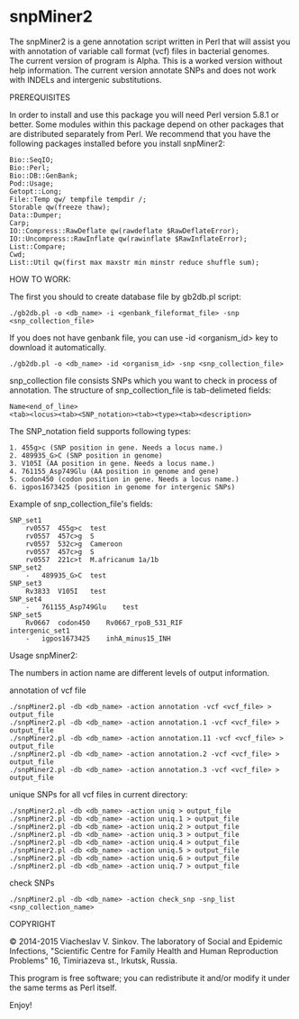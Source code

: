 # snpMiner2

The snpMiner2 is a gene annotation script written in Perl that will assist you with annotation of variable call format (vcf) files in bacterial genomes.  
The current version of program is Alpha. This is a worked version without help information. The current version annotate SNPs and does not work with INDELs and intergenic substitutions.


PREREQUISITES

In order to install and use this package you will need Perl version
5.8.1 or better.  Some modules within this package depend on other
packages that are distributed separately from Perl.  We recommend that
you have the following packages installed before you install
snpMiner2:


```
Bio::SeqIO;
Bio::Perl;
Bio::DB::GenBank;
Pod::Usage;
Getopt::Long;
File::Temp qw/ tempfile tempdir /;
Storable qw(freeze thaw);
Data::Dumper;
Carp;
IO::Compress::RawDeflate qw(rawdeflate $RawDeflateError);
IO::Uncompress::RawInflate qw(rawinflate $RawInflateError);
List::Compare;
Cwd;
List::Util qw(first max maxstr min minstr reduce shuffle sum);
```
  
HOW TO WORK:

The first you should to create database file by gb2db.pl script:

```
./gb2db.pl -o <db_name> -i <genbank_fileformat_file> -snp <snp_collection_file>

```

If you does not have genbank file, you can use -id <organism_id> key to download it automatically.

```
./gb2db.pl -o <db_name> -id <organism_id> -snp <snp_collection_file>

```
snp_collection file consists SNPs which you want to check in process of annotation. The structure of snp_collection_file is tab-delimeted fields:

```
Name<end_of_line>
<tab><locus><tab><SNP_notation><tab><type><tab><description>
```

The SNP_notation field supports following types:

```
1. 455g>c (SNP position in gene. Needs a locus name.)
2. 489935_G>C (SNP position in genome)
3. V105I (AA position in gene. Needs a locus name.)
4. 761155_Asp749Glu (AA position in genome and gene)
5. codon450 (codon position in gene. Needs a locus name.)
6. igpos1673425 (position in genome for intergenic SNPs)
```
Example of snp_collection_file's fields:
```
SNP_set1
	rv0557	455g>c	test
	rv0557	457c>g	S
	rv0557	532c>g	Cameroon
	rv0557	457c>g	S
	rv0557	221c>t	M.africanum 1a/1b
SNP_set2
	-	489935_G>C	test
SNP_set3
	Rv3833	V105I	test
SNP_set4
	-	761155_Asp749Glu	test
SNP_set5
	Rv0667	codon450	Rv0667_rpoB_531_RIF
intergenic_set1
	-	igpos1673425	inhA_minus15_INH
```


Usage snpMiner2:

The numbers in action name are different levels of output information.

annotation of vcf file

```
./snpMiner2.pl -db <db_name> -action annotation -vcf <vcf_file> > output_file
./snpMiner2.pl -db <db_name> -action annotation.1 -vcf <vcf_file> > output_file
./snpMiner2.pl -db <db_name> -action annotation.11 -vcf <vcf_file> > output_file
./snpMiner2.pl -db <db_name> -action annotation.2 -vcf <vcf_file> > output_file
./snpMiner2.pl -db <db_name> -action annotation.3 -vcf <vcf_file> > output_file
```
unique SNPs for all vcf files in current directory:

```
./snpMiner2.pl -db <db_name> -action uniq > output_file
./snpMiner2.pl -db <db_name> -action uniq.1 > output_file
./snpMiner2.pl -db <db_name> -action uniq.2 > output_file
./snpMiner2.pl -db <db_name> -action uniq.3 > output_file
./snpMiner2.pl -db <db_name> -action uniq.4 > output_file
./snpMiner2.pl -db <db_name> -action uniq.5 > output_file
./snpMiner2.pl -db <db_name> -action uniq.6 > output_file
./snpMiner2.pl -db <db_name> -action uniq.7 > output_file

```

check SNPs 

```
./snpMiner2.pl -db <db_name> -action check_snp -snp_list <snp_collection_name>

```

COPYRIGHT

  © 2014-2015 Viacheslav V. Sinkov. The laboratory of Social and Epidemic Infections, 
"Scientific Centre for Family Health and Human Reproduction Problems" 
16, Timiriazeva st., Irkutsk, Russia.
  
This program is free software; you can redistribute it and/or modify
it under the same terms as Perl itself.

Enjoy!
